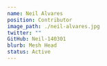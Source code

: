 ```yaml
---
name: Neil Alvares
position: Contributor
image_path: ./neil-alvares.jpg
twitter: ""
GitHub: Neil-140301
blurb: Mesh Head
status: Active
---
```

